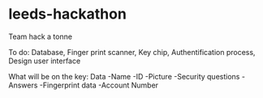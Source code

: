 # leeds-hackathon

Team hack a tonne

To do:
  Database,
  Finger print scanner,
  Key chip,
  Authentification process,
  Design user interface
  
  What will be on the key: Data
  -Name 
  -ID
  -Picture 
  -Security questions
  -Answers
  -Fingerprint data
  -Account Number
